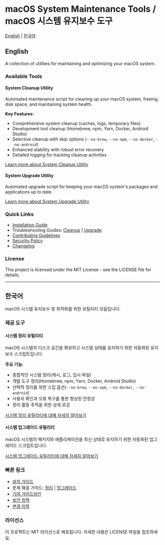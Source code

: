 # macOS System Maintenance Tools / macOS 시스템 유지보수 도구

[English](#english) | [한국어](#korean)

<a id="english"></a>

## English

A collection of utilities for maintaining and optimizing your macOS system.

### Available Tools

#### System Cleanup Utility

Automated maintenance script for cleaning up your macOS system, freeing disk space, and maintaining system health.

**Key Features:**

- Comprehensive system cleanup (caches, logs, temporary files)
- Development tool cleanup (Homebrew, npm, Yarn, Docker, Android Studio)
- Selective cleanup with skip options (`--no-brew`, `--no-npm`, `--no-docker`, `--no-android`)
- Enhanced stability with robust error recovery
- Detailed logging for tracking cleanup activities

[Learn more about System Cleanup Utility](docs/cleanup/README.md)

#### System Upgrade Utility

Automated upgrade script for keeping your macOS system's packages and applications up to date.

[Learn more about System Upgrade Utility](docs/upgrade/README.md)

### Quick Links

- [Installation Guide](docs/common/INSTALLATION.md)
- Troubleshooting Guides: [Cleanup](docs/cleanup/TROUBLESHOOTING.md) | [Upgrade](docs/upgrade/TROUBLESHOOTING.md)
- [Contributing Guidelines](CONTRIBUTING.md)
- [Security Policy](SECURITY.md)
- [Changelog](CHANGELOG.md)

### License

This project is licensed under the MIT License - see the LICENSE file for details.

---

<a id="korean"></a>

## 한국어

macOS 시스템 유지보수 및 최적화를 위한 유틸리티 모음입니다.

### 제공 도구

#### 시스템 정리 유틸리티

macOS 시스템의 디스크 공간을 확보하고 시스템 상태를 유지하기 위한 자동화된 유지보수 스크립트입니다.

**주요 기능:**

- 종합적인 시스템 정리(캐시, 로그, 임시 파일)
- 개발 도구 정리(Homebrew, npm, Yarn, Docker, Android Studio)
- 선택적 정리를 위한 스킵 옵션(`--no-brew`, `--no-npm`, `--no-docker`, `--no-android`)
- 사용자 확인과 오류 복구를 통한 향상된 안정성
- 정리 활동 추적을 위한 상세 로깅

[시스템 정리 유틸리티에 대해 자세히 알아보기](docs/cleanup/README.md)

#### 시스템 업그레이드 유틸리티

macOS 시스템의 패키지와 애플리케이션을 최신 상태로 유지하기 위한 자동화된 업그레이드 스크립트입니다.

[시스템 업그레이드 유틸리티에 대해 자세히 알아보기](docs/upgrade/README.md)

### 빠른 링크

- [설치 가이드](docs/common/INSTALLATION.kr.md)
- 문제 해결 가이드: [정리](docs/cleanup/TROUBLESHOOTING.kr.md) | [업그레이드](docs/upgrade/TROUBLESHOOTING.kr.md)
- [기여 가이드라인](CONTRIBUTING.md)
- [보안 정책](SECURITY.md)
- [변경 이력](CHANGELOG.md)

### 라이선스

이 프로젝트는 MIT 라이선스로 배포됩니다. 자세한 내용은 LICENSE 파일을 참조하세요.
